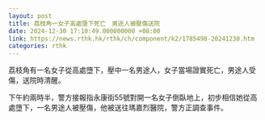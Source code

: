 ```yaml
---
layout: post
title: 荔枝角一女子高處墮下死亡　男途人被壓傷送院
date: 2024-12-30 17:10:49.000000000 +08:00
link: https://news.rthk.hk/rthk/ch/component/k2/1785498-20241230.htm
categories: rthk
---
```


荔枝角有一名女子從高處墮下，壓中一名男途人，女子當場證實死亡，男途人受傷，送院時清醒。

下午約兩時半，警方接報指永康街55號對開一名女子倒臥地上，初步相信她從高處墮下，一名男途人被壓傷，他被送往瑪嘉烈醫院，警方正調查事件。
